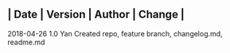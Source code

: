 |   Date   |   Version   |   Author   |                               Change                            |
----------------------------------------------------------------------------------------------------------------------
2018-04-26       1.0          Yan        Created repo, feature branch, changelog.md, readme.md
